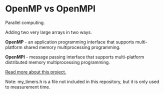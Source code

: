 # OpenMP vs OpenMPI


<p>Parallel computing.</p>
<p>Adding two very large arrays in two ways.</p>
<p><strong>OpenMP</strong> - an application programming interface that supports multi-platform shared memory multiprocessing programming.</p>
<p><strong>OpenMPI</strong> - message passing interface that supports multi-platform distributed memory multiprocessing programming.</p>
<p><a href="https://b00sti.wordpress.com/2017/03/20/zeus-test-openmp-vs-openmpi">Read more about this project.</a></p>
<p>Note: my_timers.h is a file not included in this repository, but it is only used to measurement&nbsp;time.</p>
